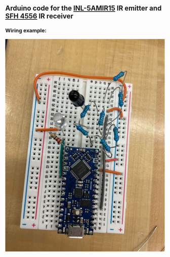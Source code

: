 ## Arduino code for the [INL-5AMIR15](https://www.digikey.com/en/products/detail/inolux/INL-5AMIR15/10384755) IR emitter and [SFH 4556](https://www.digikey.com/en/products/detail/ams-osram-usa-inc/SFH-4556/2182186) IR receiver

### Wiring example:
![figure](./images/IR-wiring.jpg)
